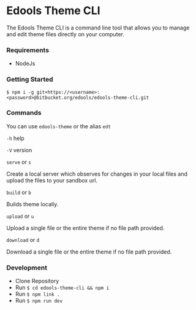 # Edools Theme CLI

The Edools Theme CLI is a command line tool that allows you to manage and edit theme files directly on your computer.

### Requirements

* NodeJs

### Getting Started

`$ npm i -g git+https://<username>:<password>@bitbucket.org/edools/edools-theme-cli.git`

### Commands

You can use `edools-theme` or the alias `edt`

`-h` help

`-V` version

`serve` or `s`

Create a local server which observes for changes in your local files and upload the files to your sandbox url.


`build` or `b`

Builds theme locally.

`upload` or `u`

Upload a single file or the entire theme if no file path provided.

`download` or `d`

Download a single file or the entire theme if no file path provided.


### Development

* Clone Repository
* Run `$ cd edools-theme-cli && npm i`
* Run `$ npm link .`
* Run `$ npm run dev`
